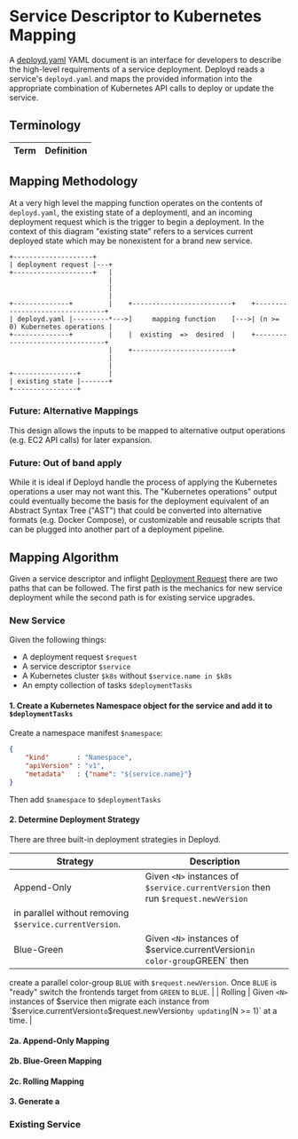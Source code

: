 # Service Descriptor to Kubernetes Mapping

A [deployd.yaml](docs/deployd.yaml) YAML document is an interface for developers to describe 
the high-level requirements of a service deployment. Deployd reads a service's `deployd.yaml` 
and maps the provided information into the appropriate combination of Kubernetes API calls to 
deploy or update the service.

## Terminology

| Term | Definition |
| ---- | ---------- |

## Mapping Methodology

At a very high level the mapping function operates on the contents of `deployd.yaml`, the 
existing state of a deploymentl, and an incoming deployment request which is the trigger to begin 
a deployment. In the context of this diagram "existing state" refers to a services current 
deployed state which may be nonexistent for a brand new service.

```text
+--------------------+
| deployment request |---+
+--------------------+   |
                         |
                         |
                         |
+--------------+         |    +-------------------------+    +--------------------------------+
| deployd.yaml |---------*--->]     mapping function    [--->| (n >= 0) Kubernetes operations |      
+--------------+         |    |  existing  =>  desired  |    +--------------------------------+   
                         |    +-------------------------+                             
                         |                                        
                         |
+----------------+       |
| existing state |-------+
+----------------+
```

### Future: Alternative Mappings

This design allows the inputs to be mapped to alternative output operations (e.g. EC2 API calls) 
for later expansion.

### Future: Out of band apply 

While it is ideal if Deployd handle the process of applying the Kubernetes operations a user 
may not want this. The "Kubernetes operations" output could eventually become the basis for the 
deployment equivalent of an Abstract Syntax Tree ("AST") that could be converted into alternative 
formats (e.g. Docker Compose), or customizable and reusable scripts that can be plugged into 
another part of a deployment pipeline.

## Mapping Algorithm

Given a service descriptor and inflight [Deployment Request](docs/deployment-request.md) there 
are two paths that can be followed. The first path is the mechanics for new service deployment 
while the second path is for existing service upgrades.

### New Service

Given the following things:

- A deployment request `$request`
- A service descriptor `$service`
- A Kubernetes cluster `$k8s` without `$service.name in $k8s`
- An empty collection of tasks `$deploymentTasks` 

#### 1. Create a Kubernetes Namespace object for the service and add it to `$deploymentTasks`

Create a namespace manifest `$namespace`:

```json
{
    "kind"       : "Namespace",
    "apiVersion" : "v1",
    "metadata"   : {"name": "${service.name}"}
}
```

Then add `$namespace` to `$deploymentTasks`

#### 2. Determine Deployment Strategy

There are three built-in deployment strategies in Deployd.

| Strategy    | Description |
| ------------| ----------- |
| Append-Only | Given `<N>` instances of `$service.currentVersion` then run `$request.newVersion` 
in parallel without removing `$service.currentVersion`. |
| Blue-Green  | Given `<N>` instances of $service.currentVersion` in color-group `GREEN` then 
create a parallel color-group `BLUE` with `$request.newVersion`. Once `BLUE` is "ready" switch 
the frontends target from `GREEN` to `BLUE`. |
| Rolling     | Given `<N>` instances of $service then migrate each instance 
from `$service.currentVersion` to `$request.newVersion` by updating `(N >= 1)` at a time. |

#### 2a. Append-Only Mapping

#### 2b. Blue-Green Mapping

#### 2c. Rolling Mapping

#### 3. Generate a

### Existing Service
